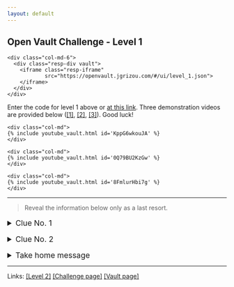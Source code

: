 ```yaml
---
layout: default
---
```


## Open Vault Challenge - Level 1

<div class="container">
  <div class="row align-items-center justify-content-center">

    <div class="col-md-6">
      <div class="resp-div vault">
        <iframe class="resp-iframe"
                src="https://openvault.jgrizou.com/#/ui/level_1.json">
        </iframe>
      </div>
    </div>

  </div>
</div>

Enter the code for level 1 above or [at this link](https://openvault.jgrizou.com/#/ui/level_1.json). Three demonstration videos are provided below ([[1]](https://www.youtube.com/embed/KppG6wkouJA), [[2]](https://www.youtube.com/embed/0Q79BU2KzGw), [[3]](https://www.youtube.com/embed/8FmlurHbi7g)). Good luck!

<div class="container">
  <div class="row align-items-center justify-content-center">

    <div class="col-md">
    {% include youtube_vault.html id='KppG6wkouJA' %}
    </div>

    <div class="col-md">
    {% include youtube_vault.html id='0Q79BU2KzGw' %}
    </div>

    <div class="col-md">
    {% include youtube_vault.html id='8FmlurHbi7g' %}
    </div>

  </div>
</div>

---

> Reveal the information below only as a last resort.

<details>
  <summary style="margin-top: 1rem; font-size: 1.10rem;">Clue No. 1</summary>

  <br>

  <p>See the code you are entering below or <a href="https://openvault.jgrizou.com/#/ui/level_1_visible.json">at this link</a>.</p>

  <div class="container">
    <div class="row align-items-center justify-content-center">

      <div class="col-md-6">
        <div class="resp-div vault">
          <iframe class="resp-iframe"
                  src="https://openvault.jgrizou.com/#/ui/level_1_visible.json">
          </iframe>
        </div>
      </div>

    </div>
  </div>

</details>

<details>
  <summary style="margin-top: 1rem; font-size: 1.10rem;">Clue No. 2</summary>

  <br>

  <p>Try <a href="../level-0/">level 0</a>.</p>

</details>

<details>
  <summary style="margin-top: 1rem; font-size: 1.10rem;">Take home message</summary>

  <br>

  <p>We proceed by elimination.</p>

  <p>The user is trying to type one out of ten possible digits (0 to 9). Half of the digits are yellow, and half are grey. When clicking on the yellow or grey button, the user indicates the color currently associated with the digit s/he has in mind. We can thus eliminate half of the digits by following the following reasoning: “if the user presses the yellow button, then the digit s/he is typing is among the yellow colored digits” (idem for grey).</p>

  <p>By repeating this process, usually 3 or 4 times, only one digit remains. It is the digit the user wants to enter. The machine writes down that digit and proceed to the next one. Once a 4-digit code is entered, the machine compares it to the secret code and decides wether to open the vault or not.</p>

</details>

---

Links: [[Level 2]](../level-2/) [[Challenge page]](../) [[Vault page]](../../)
